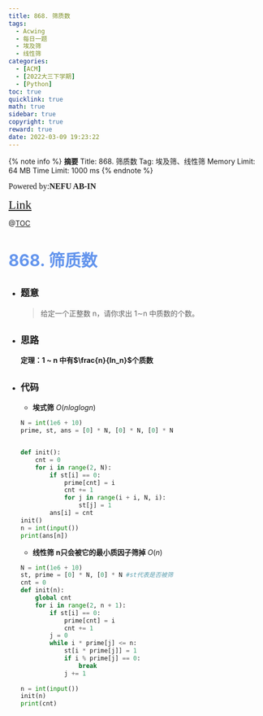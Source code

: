 ```yaml
---
title: 868. 筛质数
tags:
  - Acwing
  - 每日一题
  - 埃及筛
  - 线性筛
categories:
  - [ACM]
  - [2022大三下学期]
  - [Python]
toc: true
quicklink: true
math: true
sidebar: true
copyright: true
reward: true
date: 2022-03-09 19:23:22
---
```



{% note info %}
**摘要**
Title: 868. 筛质数
Tag: 埃及筛、线性筛
Memory Limit: 64 MB
Time Limit: 1000 ms
{% endnote %}
<!-- more -->

<font size=3 face=楷体>Powered by:**NEFU AB-IN**</font>

<font color=#FFA500 size=5 face=楷体>[Link](https://www.acwing.com/problem/content/870/)</font>

@[TOC](文章目录)

# <font color=#6495ED size=6>868. 筛质数</font>

* ## <font size=4 face=粗体>题意</font>

  >给定一个正整数 n，请你求出 1∼n 中质数的个数。

* ## <font size=4 face=粗体>思路</font>

  **定理：1 \~ n 中有$\frac{n}{ln_n}$个质数**

* ## <font size=4 face=粗体>代码</font>

  * **埃式筛** $O(nloglogn)$
  
  ```python
  N = int(1e6 + 10)
  prime, st, ans = [0] * N, [0] * N, [0] * N


  def init():
      cnt = 0
      for i in range(2, N):
          if st[i] == 0:
              prime[cnt] = i
              cnt += 1
              for j in range(i + i, N, i):
                  st[j] = 1
          ans[i] = cnt
  init()
  n = int(input())
  print(ans[n])
  ```

  * **线性筛** **n只会被它的最小质因子筛掉** $O(n)$
  
  ```python
  N = int(1e6 + 10)
  st, prime = [0] * N, [0] * N #st代表是否被筛
  cnt = 0
  def init(n):
      global cnt
      for i in range(2, n + 1):
          if st[i] == 0:
              prime[cnt] = i
              cnt += 1
          j = 0
          while i * prime[j] <= n:
              st[i * prime[j]] = 1
              if i % prime[j] == 0:
                  break
              j += 1
      
  n = int(input())
  init(n)
  print(cnt)
  ```